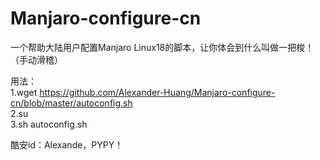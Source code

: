 # Manjaro-configure-cn
一个帮助大陆用户配置Manjaro Linux18的脚本，让你体会到什么叫做一把梭！（手动滑稽）

用法：  
1.wget https://github.com/Alexander-Huang/Manjaro-configure-cn/blob/master/autoconfig.sh  
2.su  
3.sh autoconfig.sh  

酷安id：Alexande，PYPY！
